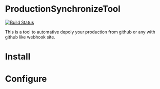 ProductionSynchronizeTool
=========================
[![Build Status](https://travis-ci.org/AbsolutePowerEvolution/ProductionSynchronizeTool.svg?branch=develop-ruby)](https://travis-ci.org/AbsolutePowerEvolution/ProductionSynchronizeTool)

This is a tool to automative depoly your production from github or any with github like webhook site.  

# Install #
# Configure #
